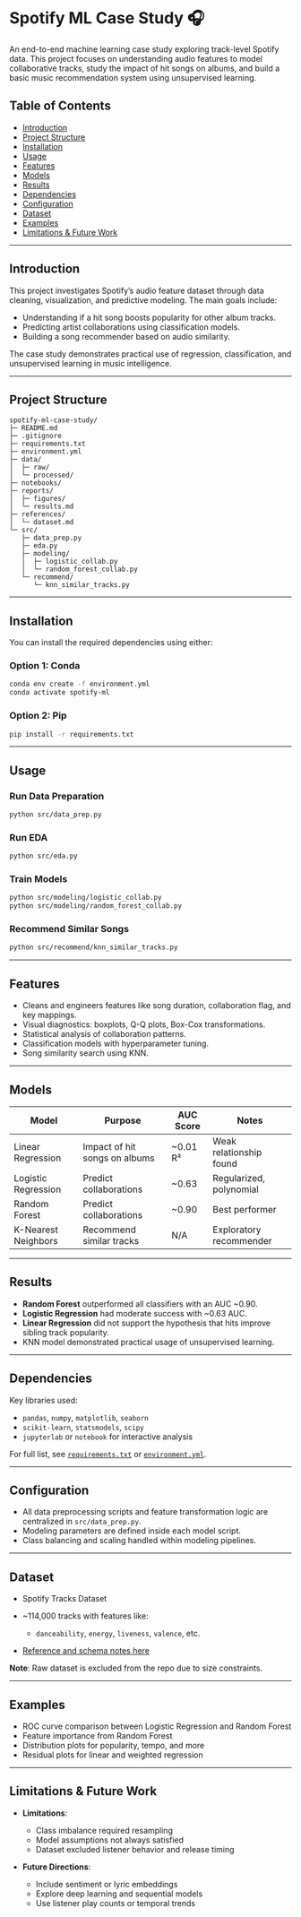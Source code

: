 
# Spotify ML Case Study 🎧

An end-to-end machine learning case study exploring track-level Spotify data. This project focuses on understanding audio features to model collaborative tracks, study the impact of hit songs on albums, and build a basic music recommendation system using unsupervised learning.

##  Table of Contents

- [Introduction](#introduction)
- [Project Structure](#project-structure)
- [Installation](#installation)
- [Usage](#usage)
- [Features](#features)
- [Models](#models)
- [Results](#results)
- [Dependencies](#dependencies)
- [Configuration](#configuration)
- [Dataset](#dataset)
- [Examples](#examples)
- [Limitations & Future Work](#limitations--future-work)


---

##  Introduction

This project investigates Spotify’s audio feature dataset through data cleaning, visualization, and predictive modeling. The main goals include:
- Understanding if a hit song boosts popularity for other album tracks.
- Predicting artist collaborations using classification models.
- Building a song recommender based on audio similarity.

The case study demonstrates practical use of regression, classification, and unsupervised learning in music intelligence.

---

##  Project Structure

```text
spotify-ml-case-study/
├─ README.md
├─ .gitignore
├─ requirements.txt
├─ environment.yml
├─ data/
│  ├─ raw/              
│  └─ processed/       
├─ notebooks/           
├─ reports/
│  ├─ figures/          
│  └─ results.md        
├─ references/
│  └─ dataset.md       
└─ src/
   ├─ data_prep.py             
   ├─ eda.py                  
   ├─ modeling/
   │  ├─ logistic_collab.py    
   │  └─ random_forest_collab.py  
   └─ recommend/
      └─ knn_similar_tracks.py 
````

---

##  Installation

You can install the required dependencies using either:

### Option 1: Conda

```bash
conda env create -f environment.yml
conda activate spotify-ml
```

### Option 2: Pip

```bash
pip install -r requirements.txt
```

---

##  Usage

### Run Data Preparation

```bash
python src/data_prep.py
```

### Run EDA

```bash
python src/eda.py
```

### Train Models

```bash
python src/modeling/logistic_collab.py
python src/modeling/random_forest_collab.py
```

### Recommend Similar Songs

```bash
python src/recommend/knn_similar_tracks.py
```

---

##  Features

* Cleans and engineers features like song duration, collaboration flag, and key mappings.
* Visual diagnostics: boxplots, Q-Q plots, Box-Cox transformations.
* Statistical analysis of collaboration patterns.
* Classification models with hyperparameter tuning.
* Song similarity search using KNN.

---

##  Models

| Model               | Purpose                       | AUC Score | Notes                   |
| ------------------- | ----------------------------- | --------- | ----------------------- |
| Linear Regression   | Impact of hit songs on albums | \~0.01 R² | Weak relationship found |
| Logistic Regression | Predict collaborations        | \~0.63    | Regularized, polynomial |
| Random Forest       | Predict collaborations        | \~0.90    | Best performer          |
| K-Nearest Neighbors | Recommend similar tracks      | N/A       | Exploratory recommender |

---

##  Results

* **Random Forest** outperformed all classifiers with an AUC \~0.90.
* **Logistic Regression** had moderate success with \~0.63 AUC.
* **Linear Regression** did not support the hypothesis that hits improve sibling track popularity.
* KNN model demonstrated practical usage of unsupervised learning.

---

##  Dependencies

Key libraries used:

* `pandas`, `numpy`, `matplotlib`, `seaborn`
* `scikit-learn`, `statsmodels`, `scipy`
* `jupyterlab` or `notebook` for interactive analysis

For full list, see [`requirements.txt`](requirements.txt) or [`environment.yml`](environment.yml).

---

## Configuration

* All data preprocessing scripts and feature transformation logic are centralized in `src/data_prep.py`.
* Modeling parameters are defined inside each model script.
* Class balancing and scaling handled within modeling pipelines.

---

##  Dataset

* Spotify Tracks Dataset
* \~114,000 tracks with features like:

  * `danceability`, `energy`, `liveness`, `valence`, etc.
* [Reference and schema notes here](references/dataset.md)

**Note**: Raw dataset is excluded from the repo due to size constraints.

---

##  Examples

* ROC curve comparison between Logistic Regression and Random Forest
* Feature importance from Random Forest
* Distribution plots for popularity, tempo, and more
* Residual plots for linear and weighted regression

---

##  Limitations & Future Work

* **Limitations**:

  * Class imbalance required resampling
  * Model assumptions not always satisfied
  * Dataset excluded listener behavior and release timing

* **Future Directions**:

  * Include sentiment or lyric embeddings
  * Explore deep learning and sequential models
  * Use listener play counts or temporal trends

